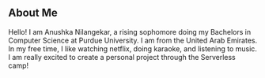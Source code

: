 ## About Me
Hello! I am Anushka Nilangekar, a rising sophomore doing my Bachelors in Computer Science at Purdue University. I am from the United Arab Emirates. In my free time, I like watching netflix, doing karaoke, and listening to music. I am really excited to create a personal project through the Serverless camp!
